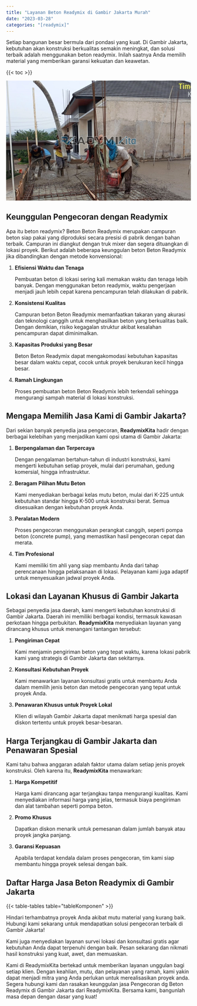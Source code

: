 ```yaml
---
title: "Layanan Beton Readymix di Gambir Jakarta Murah"
date: "2023-03-28"
categories: "[readymix]"
---
```


Setiap bangunan besar bermula dari pondasi yang kuat. Di Gambir Jakarta, kebutuhan akan konstruksi berkualitas semakin meningkat, dan solusi terbaik adalah menggunakan beton readymix. Inilah saatnya Anda memilih material yang memberikan garansi kekuatan dan keawetan.

{{< toc >}}

![Layanan Beton Readymix di Gambir Jakarta Murah](/images/readymix/cor-readymix-23.jpg)

## Keunggulan Pengecoran dengan Readymix

Apa itu beton readymix? Beton Beton Readymix merupakan campuran beton siap pakai yang diproduksi secara presisi di pabrik dengan bahan terbaik. Campuran ini diangkut dengan truk mixer dan segera dituangkan di lokasi proyek. Berikut adalah beberapa keunggulan beton Beton Readymix jika dibandingkan dengan metode konvensional:

1. **Efisiensi Waktu dan Tenaga**

   Pembuatan beton di lokasi sering kali memakan waktu dan tenaga lebih banyak. Dengan menggunakan beton readymix, waktu pengerjaan menjadi jauh lebih cepat karena pencampuran telah dilakukan di pabrik.

2. **Konsistensi Kualitas**

   Campuran beton Beton Readymix memanfaatkan takaran yang akurasi dan teknologi canggih untuk menghasilkan beton yang berkualitas baik. Dengan demikian, risiko kegagalan struktur akibat kesalahan pencampuran dapat diminimalkan.

3. **Kapasitas Produksi yang Besar**

   Beton Beton Readymix dapat mengakomodasi kebutuhan kapasitas besar dalam waktu cepat, cocok untuk proyek berukuran kecil hingga besar.

4. **Ramah Lingkungan**

   Proses pembuatan beton Beton Readymix lebih terkendali sehingga mengurangi sampah material di lokasi konstruksi.

## Mengapa Memilih Jasa Kami di Gambir Jakarta?

Dari sekian banyak penyedia jasa pengecoran, **ReadymixKita** hadir dengan berbagai kelebihan yang menjadikan kami opsi utama di Gambir Jakarta:

1. **Berpengalaman dan Terpercaya**

   Dengan pengalaman bertahun-tahun di industri konstruksi, kami mengerti kebutuhan setiap proyek, mulai dari perumahan, gedung komersial, hingga infrastruktur.

2. **Beragam Pilihan Mutu Beton**

   Kami menyediakan berbagai kelas mutu beton, mulai dari K-225 untuk kebutuhan standar hingga K-500 untuk konstruksi berat. Semua disesuaikan dengan kebutuhan proyek Anda.

3. **Peralatan Modern**

   Proses pengecoran menggunakan perangkat canggih, seperti pompa beton (concrete pump), yang memastikan hasil pengecoran cepat dan merata.

4. **Tim Profesional**

   Kami memiliki tim ahli yang siap membantu Anda dari tahap perencanaan hingga pelaksanaan di lokasi. Pelayanan kami juga adaptif untuk menyesuaikan jadwal proyek Anda.

## Lokasi dan Layanan Khusus di Gambir Jakarta

Sebagai penyedia jasa daerah, kami mengerti kebutuhan konstruksi di Gambir Jakarta. Daerah ini memiliki berbagai kondisi, termasuk kawasan perkotaan hingga perbukitan. **ReadymixKita** menyediakan layanan yang dirancang khusus untuk menangani tantangan tersebut:

1. **Pengiriman Cepat**

   Kami menjamin pengiriman beton yang tepat waktu, karena lokasi pabrik kami yang strategis di Gambir Jakarta dan sekitarnya.

2. **Konsultasi Kebutuhan Proyek**

   Kami menawarkan layanan konsultasi gratis untuk membantu Anda dalam memilih jenis beton dan metode pengecoran yang tepat untuk proyek Anda.

3. **Penawaran Khusus untuk Proyek Lokal**

   Klien di wilayah Gambir Jakarta dapat menikmati harga spesial dan diskon tertentu untuk proyek besar-besaran.

## Harga Terjangkau di Gambir Jakarta dan Penawaran Spesial

Kami tahu bahwa anggaran adalah faktor utama dalam setiap jenis proyek konstruksi. Oleh karena itu, **ReadymixKita** menawarkan:

1. **Harga Kompetitif**

   Harga kami dirancang agar terjangkau tanpa mengurangi kualitas. Kami menyediakan informasi harga yang jelas, termasuk biaya pengiriman dan alat tambahan seperti pompa beton.

2. **Promo Khusus**

   Dapatkan diskon menarik untuk pemesanan dalam jumlah banyak atau proyek jangka panjang.

3. **Garansi Kepuasan**

   Apabila terdapat kendala dalam proses pengecoran, tim kami siap membantu hingga proyek selesai dengan baik.

## Daftar Harga Jasa Beton Readymix di Gambir Jakarta

{{< table-tables table="tableKomponen" >}}

Hindari terhambatnya proyek Anda akibat mutu material yang kurang baik. Hubungi kami sekarang untuk mendapatkan solusi pengecoran terbaik di Gambir Jakarta!

Kami juga menyediakan layanan survei lokasi dan konsultasi gratis agar kebutuhan Anda dapat terpenuhi dengan baik. Pesan sekarang dan nikmati hasil konstruksi yang kuat, awet, dan memuaskan.

Kami di ReadymixKita bertekad untuk memberikan layanan unggulan bagi setiap klien. Dengan keahlian, mutu, dan pelayanan yang ramah, kami yakin dapat menjadi mitra yang Anda perlukan untuk merealisasikan proyek anda. Segera hubungi kami dan rasakan keunggulan jasa Pengecoran dg Beton Readymix di Gambir Jakarta dari ReadymixKita. Bersama kami, bangunlah masa depan dengan dasar yang kuat!